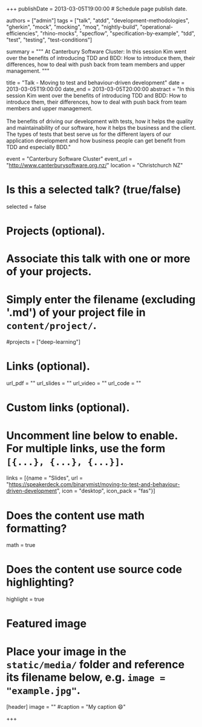 +++
publishDate = 2013-03-05T19:00:00  # Schedule page publish date.

authors = ["admin"]
tags = ["talk", "atdd", "development-methodologies", "gherkin", "mock", "mocking", "moq", "nightly-build", "operational-efficiencies", "rhino-mocks", "specflow", "specification-by-example", "tdd", "test", "testing", "test-conditions"]

summary = """
At Canterbury Software Cluster: In this session Kim went over the benefits of introducing TDD and BDD: How to introduce them, their differences, how to deal with push back from team members and upper management.
"""

title = "Talk - Moving to test and behaviour-driven development"
date = 2013-03-05T19:00:00
date_end = 2013-03-05T20:00:00
abstract = "In this session Kim went over the benefits of introducing TDD and BDD: How to introduce them, their differences, how to deal with push back from team members and upper management.<br><br>The benefits of driving our development with tests, how it helps the quality and maintainability of our software, how it helps the business and the client. The types of tests that best serve us for the different layers of our application development and how business people can get benefit from TDD and especially BDD."

event = "Canterbury Software Cluster"
event_url = "http://www.canterburysoftware.org.nz/"
location = "Christchurch NZ"

# Is this a selected talk? (true/false)
selected = false

# Projects (optional).
#   Associate this talk with one or more of your projects.
#   Simply enter the filename (excluding '.md') of your project file in `content/project/`.
#projects = ["deep-learning"]

# Links (optional).
url_pdf = ""
url_slides = ""
url_video = ""
url_code = ""

# Custom links (optional).
#   Uncomment line below to enable. For multiple links, use the form `[{...}, {...}, {...}]`.
links = [{name = "Slides", url = "https://speakerdeck.com/binarymist/moving-to-test-and-behaviour-driven-development", icon = "desktop", icon_pack = "fas"}]

# Does the content use math formatting?
math = true

# Does the content use source code highlighting?
highlight = true

# Featured image
# Place your image in the `static/media/` folder and reference its filename below, e.g. `image = "example.jpg"`.
[header]
image = ""
#caption = "My caption :smile:"

+++

<script async class="speakerdeck-embed" data-id="1d8f9dba14714b2c9b4d11901377bbce" data-ratio="1.33333333333333" src="//speakerdeck.com/assets/embed.js"></script>
<br>



